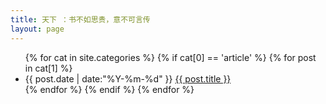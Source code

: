 ```yaml
---
title: 天下 ：书不如思贵，意不可言传
layout: page
---
```


<ul class="listing">
{% for cat in site.categories %}
{% if cat[0] == 'article' %}
{% for post in cat[1] %}
  <li class="listing-item">
  <time datetime="{{ post.date | date:"%Y-%m-%d" }}">{{ post.date | date:"%Y-%m-%d" }}</time>
  <a href="{{ site.url }}{{ post.url }}" title="{{ post.title }}">{{ post.title }}</a>
  </li>
{% endfor %}
{% endif %}
{% endfor %}
</ul>

